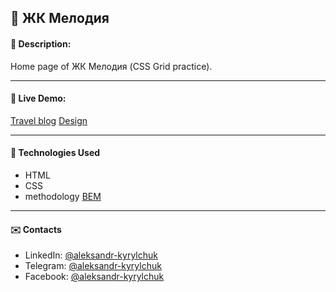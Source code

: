 ## :pushpin:  ЖК Мелодия
#### :memo: Description: 
Home page of ЖК Мелодия (CSS Grid practice).
___
#### :link: Live Demo: 
[Travel blog](https://vlad-yermolayev.github.io/travel-blog/)
[Design](https://t.me/assedo_studio_templates/51)
___
#### :rocket: Technologies Used
* HTML
* CSS
* methodology [BEM](https://en.bem.info/)
___
#### :envelope: Contacts
* LinkedIn: [@aleksandr-kyrylchuk](https://www.linkedin.com/in/aleksandr-kyrylchuk-382918224/)
* Telegram: [@aleksandr-kyrylchuk](https://t.me/aleksandr_kyrylchuk)
* Facebook: [@aleksandr-kyrylchuk](https://www.facebook.com/profile.php?id=100001658841834)
